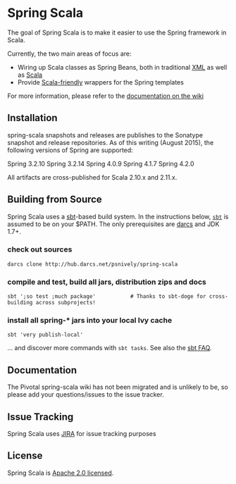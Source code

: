 # Spring Scala

The goal of Spring Scala is to make it easier to use the Spring framework in Scala.

Currently, the two main areas of focus are:

* Wiring up Scala classes as Spring Beans, both in traditional [XML](https://github.com/SpringSource/spring-scala/wiki/Defining-Scala-Beans-in-Spring-XML) as well as [Scala](https://github.com/SpringSource/spring-scala/wiki/Functional-Bean-Configuration)
* Provide [Scala-friendly](https://github.com/SpringSource/spring-scala/wiki/Using-Spring-Templates-in-Scala) wrappers for the Spring templates

For more information, please refer to the [documentation on the wiki](https://github.com/SpringSource/spring-scala/wiki)

## Installation

spring-scala snapshots and releases are publishes to the Sonatype snapshot and release repositories. As of this writing (August 2015), the following versions of Spring are supported:

Spring 3.2.10
Spring 3.2.14
Spring 4.0.9
Spring 4.1.7
Spring 4.2.0

All artifacts are cross-published for Scala 2.10.x and 2.11.x.

## Building from Source

Spring Scala uses a [sbt](http://www.scala-sbt.org)-based build system.
In the instructions below, [`sbt`](http://vimeo.com/34436402) is assumed to be on your $PATH.
The only prerequisites are [darcs](http://darcs.net) and JDK 1.7+.

### check out sources
`darcs clone http://hub.darcs.net/psnively/spring-scala`

### compile and test, build all jars, distribution zips and docs
`sbt ';so test ;much package'           # Thanks to sbt-doge for cross-building across subprojects!`

### install all spring-\* jars into your local Ivy cache
`sbt 'very publish-local'`

... and discover more commands with `sbt tasks`. See also the [sbt FAQ](http://www.scala-sbt.org/0.13.0/docs/faq.html).

## Documentation

The Pivotal spring-scala wiki has not been migrated and is unlikely to be, so please add your questions/issues to the issue tracker.

## Issue Tracking

Spring Scala uses [JIRA](https://jira.springsource.org/browse/SCALA) for issue tracking purposes

## License

Spring Scala is [Apache 2.0 licensed](http://www.apache.org/licenses/LICENSE-2.0.html).
